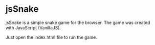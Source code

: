 # jsSnake

jsSnake is a simple snake game for the browser. The game was created with JavaScript (VanillaJS). 

Just open the index.html file to run the game.
